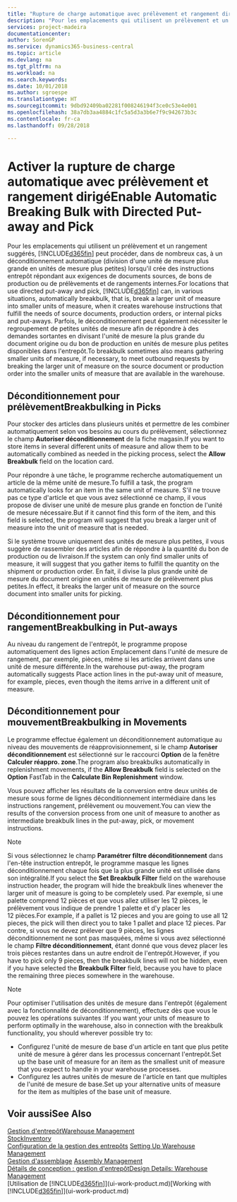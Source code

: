 ```yaml
---
title: "Rupture de charge automatique avec prélèvement et rangement dirigé | Microsoft Docs"
description: "Pour les emplacements qui utilisent un prélèvement et un rangement suggérés, vous pouvez diviser une unité de mesure plus grande en unités de mesure plus petites lors de la création d'instructions entrepôt répondant aux exigences de documents sources, de bons de production ou de prélèvements et de rangements internes."
services: project-madeira
documentationcenter: 
author: SorenGP
ms.service: dynamics365-business-central
ms.topic: article
ms.devlang: na
ms.tgt_pltfrm: na
ms.workload: na
ms.search.keywords: 
ms.date: 10/01/2018
ms.author: sgroespe
ms.translationtype: HT
ms.sourcegitcommit: 9dbd92409ba02281f008246194f3ce0c53e4e001
ms.openlocfilehash: 38a7db3aa4884c1fc5a5d3a3b6e7f9c942673b3c
ms.contentlocale: fr-ca
ms.lasthandoff: 09/28/2018

---
```

# <a name="enable-automatic-breaking-bulk-with-directed-put-away-and-pick"></a><span data-ttu-id="ef832-103">Activer la rupture de charge automatique avec prélèvement et rangement dirigé</span><span class="sxs-lookup"><span data-stu-id="ef832-103">Enable Automatic Breaking Bulk with Directed Put-away and Pick</span></span>
<span data-ttu-id="ef832-104">Pour les emplacements qui utilisent un prélèvement et un rangement suggérés, [!INCLUDE[d365fin](includes/d365fin_md.md)] peut procéder, dans de nombreux cas, à un déconditionnement automatique (division d'une unité de mesure plus grande en unités de mesure plus petites) lorsqu'il crée des instructions entrepôt répondant aux exigences de documents sources, de bons de production ou de prélèvements et de rangements internes.</span><span class="sxs-lookup"><span data-stu-id="ef832-104">For locations that use directed put-away and pick, [!INCLUDE[d365fin](includes/d365fin_md.md)] can, in various situations, automatically breakbulk, that is, break a larger unit of measure into smaller units of measure, when it creates warehouse instructions that fulfill the needs of source documents, production orders, or internal picks and put-aways.</span></span> <span data-ttu-id="ef832-105">Parfois, le déconditionnement peut également nécessiter le regroupement de petites unités de mesure afin de répondre à des demandes sortantes en divisant l'unité de mesure la plus grande du document origine ou du bon de production en unités de mesure plus petites disponibles dans l'entrepôt.</span><span class="sxs-lookup"><span data-stu-id="ef832-105">To breakbulk sometimes also means gathering smaller units of measure, if necessary, to meet outbound requests by breaking the larger unit of measure on the source document or production order into the smaller units of measure that are available in the warehouse.</span></span>   

## <a name="breakbulking-in-picks"></a><span data-ttu-id="ef832-106">Déconditionnement pour prélèvement</span><span class="sxs-lookup"><span data-stu-id="ef832-106">Breakbulking in Picks</span></span>  
<span data-ttu-id="ef832-107">Pour stocker des articles dans plusieurs unités et permettre de les combiner automatiquement selon vos besoins au cours du prélèvement, sélectionnez le champ **Autoriser déconditionnement** de la fiche magasin.</span><span class="sxs-lookup"><span data-stu-id="ef832-107">If you want to store items in several different units of measure and allow them to be automatically combined as needed in the picking process, select the **Allow Breakbulk** field on the location card.</span></span>  

<span data-ttu-id="ef832-108">Pour répondre à une tâche, le programme recherche automatiquement un article de la même unité de mesure.</span><span class="sxs-lookup"><span data-stu-id="ef832-108">To fulfill a task, the program automatically looks for an item in the same unit of measure.</span></span> <span data-ttu-id="ef832-109">S'il ne trouve pas ce type d'article et que vous avez sélectionné ce champ, il vous propose de diviser une unité de mesure plus grande en fonction de l'unité de mesure nécessaire.</span><span class="sxs-lookup"><span data-stu-id="ef832-109">But if it cannot find this form of the item, and this field is selected, the program will suggest that you break a larger unit of measure into the unit of measure that is needed.</span></span>  

<span data-ttu-id="ef832-110">Si le système trouve uniquement des unités de mesure plus petites, il vous suggère de rassembler des articles afin de répondre à la quantité du bon de production ou de livraison.</span><span class="sxs-lookup"><span data-stu-id="ef832-110">If the system can only find smaller units of measure, it will suggest that you gather items to fulfill the quantity on the shipment or production order.</span></span> <span data-ttu-id="ef832-111">En fait, il divise la plus grande unité de mesure du document origine en unités de mesure de prélèvement plus petites.</span><span class="sxs-lookup"><span data-stu-id="ef832-111">In effect, it breaks the larger unit of measure on the source document into smaller units for picking.</span></span>  

## <a name="breakbulking-in-put-aways"></a><span data-ttu-id="ef832-112">Déconditionnement pour rangement</span><span class="sxs-lookup"><span data-stu-id="ef832-112">Breakbulking in Put-aways</span></span>  
<span data-ttu-id="ef832-113">Au niveau du rangement de l'entrepôt, le programme propose automatiquement des lignes action Emplacement dans l'unité de mesure de rangement, par exemple, pièces, même si les articles arrivent dans une unité de mesure différente.</span><span class="sxs-lookup"><span data-stu-id="ef832-113">In the warehouse put-away, the program automatically suggests Place action lines in the put-away unit of measure, for example, pieces, even though the items arrive in a different unit of measure.</span></span>  

## <a name="breakbulking-in-movements"></a><span data-ttu-id="ef832-114">Déconditionnement pour mouvement</span><span class="sxs-lookup"><span data-stu-id="ef832-114">Breakbulking in Movements</span></span>  
<span data-ttu-id="ef832-115">Le programme effectue également un déconditionnement automatique au niveau des mouvements de réapprovisionnement, si le champ **Autoriser déconditionnement** est sélectionné sur le raccourci **Option** de la fenêtre **Calculer réappro. zone**.</span><span class="sxs-lookup"><span data-stu-id="ef832-115">The program also breakbulks automatically in replenishment movements, if the **Allow Breakbulk** field is selected on the **Option** FastTab in the **Calculate Bin Replenishment** window.</span></span>  

<span data-ttu-id="ef832-116">Vous pouvez afficher les résultats de la conversion entre deux unités de mesure sous forme de lignes déconditionnement intermédiaire dans les instructions rangement, prélèvement ou mouvement.</span><span class="sxs-lookup"><span data-stu-id="ef832-116">You can view the results of the conversion process from one unit of measure to another as intermediate breakbulk lines in the put-away, pick, or movement instructions.</span></span>  

> [!NOTE]  
>  <span data-ttu-id="ef832-117">Si vous sélectionnez le champ **Paramétrer filtre déconditionnement** dans l'en-tête instruction entrepôt, le programme masque les lignes déconditionnement chaque fois que la plus grande unité est utilisée dans son intégralité.</span><span class="sxs-lookup"><span data-stu-id="ef832-117">If you select the **Set Breakbulk Filter** field on the warehouse instruction header, the program will hide the breakbulk lines whenever the larger unit of measure is going to be completely used.</span></span> <span data-ttu-id="ef832-118">Par exemple, si une palette comprend 12 pièces et que vous allez utiliser les 12 pièces, le prélèvement vous indique de prendre 1 palette et d'y placer les 12 pièces.</span><span class="sxs-lookup"><span data-stu-id="ef832-118">For example, if a pallet is 12 pieces and you are going to use all 12 pieces, the pick will then direct you to take 1 pallet and place 12 pieces.</span></span> <span data-ttu-id="ef832-119">Par contre, si vous ne devez prélever que 9 pièces, les lignes déconditionnement ne sont pas masquées, même si vous avez sélectionné le champ **Filtre déconditionnement**, étant donné que vous devez placer les trois pièces restantes dans un autre endroit de l'entrepôt.</span><span class="sxs-lookup"><span data-stu-id="ef832-119">However, if you have to pick only 9 pieces, then the breakbulk lines will not be hidden, even if you have selected the **Breakbulk Filter** field, because you have to place the remaining three pieces somewhere in the warehouse.</span></span>  

> [!NOTE]  
>  <span data-ttu-id="ef832-120">Pour optimiser l'utilisation des unités de mesure dans l'entrepôt (également avec la fonctionnalité de déconditionnement), effectuez dès que vous le pouvez les opérations suivantes :</span><span class="sxs-lookup"><span data-stu-id="ef832-120">If you want your units of measure to perform optimally in the warehouse, also in connection with the breakbulk functionality, you should wherever possible try to:</span></span>  
>   
> - <span data-ttu-id="ef832-121">Configurez l'unité de mesure de base d'un article en tant que plus petite unité de mesure à gérer dans les processus concernant l'entrepôt.</span><span class="sxs-lookup"><span data-stu-id="ef832-121">Set up the base unit of measure for an item as the smallest unit of measure that you expect to handle in your warehouse processes.</span></span>  
> - <span data-ttu-id="ef832-122">Configurez les autres unités de mesure de l'article en tant que multiples de l'unité de mesure de base.</span><span class="sxs-lookup"><span data-stu-id="ef832-122">Set up your alternative units of measure for the item as multiples of the base unit of measure.</span></span>  

## <a name="see-also"></a><span data-ttu-id="ef832-123">Voir aussi</span><span class="sxs-lookup"><span data-stu-id="ef832-123">See Also</span></span>  
[<span data-ttu-id="ef832-124">Gestion d'entrepôt</span><span class="sxs-lookup"><span data-stu-id="ef832-124">Warehouse Management</span></span>](warehouse-manage-warehouse.md)  
[<span data-ttu-id="ef832-125">Stock</span><span class="sxs-lookup"><span data-stu-id="ef832-125">Inventory</span></span>](inventory-manage-inventory.md)  
<span data-ttu-id="ef832-126">[Configuration de la gestion des entrepôts](warehouse-setup-warehouse.md)   </span><span class="sxs-lookup"><span data-stu-id="ef832-126">[Setting Up Warehouse Management](warehouse-setup-warehouse.md)   </span></span>  
<span data-ttu-id="ef832-127">[Gestion d'assemblage](assembly-assemble-items.md)  </span><span class="sxs-lookup"><span data-stu-id="ef832-127">[Assembly Management](assembly-assemble-items.md)  </span></span>  
[<span data-ttu-id="ef832-128">Détails de conception : gestion d'entrepôt</span><span class="sxs-lookup"><span data-stu-id="ef832-128">Design Details: Warehouse Management</span></span>](design-details-warehouse-management.md)  
<span data-ttu-id="ef832-129">[Utilisation de [!INCLUDE[d365fin](includes/d365fin_md.md)]](ui-work-product.md)</span><span class="sxs-lookup"><span data-stu-id="ef832-129">[Working with [!INCLUDE[d365fin](includes/d365fin_md.md)]](ui-work-product.md)</span></span>  

